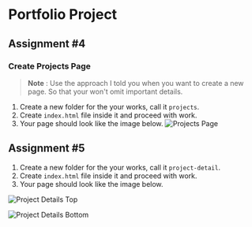 # Portfolio Project

## Assignment #4

### Create Projects Page

> **Note** : Use the approach I told you when you want to create a new page. So that your won't omit important details.

1. Create a new folder for the your works, call it `projects`.
1. Create `index.html` file inside it and proceed with work.
1. Your page should look like the image below.
![Projects Page](https://github.com/cremirdevio/personal-portfolio/blob/main/assets/images/tasks/projects.png)

## Assignment #5

1. Create a new folder for the your works, call it `project-detail`.
1. Create `index.html` file inside it and proceed with work.
1. Your page should look like the image below.

![Project Details Top](https://github.com/cremirdevio/personal-portfolio/blob/main/assets/images/tasks/project-details-1.png)

![Project Details Bottom](https://github.com/cremirdevio/personal-portfolio/blob/main/assets/images/tasks/project-details-2.png)
